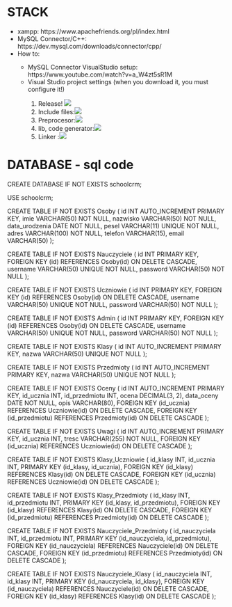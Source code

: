 # STACK
<ul>
  <li>xampp: https://www.apachefriends.org/pl/index.html</li>
  <li>MySQL Connector/C++: https://dev.mysql.com/downloads/connector/cpp/</li>
  <li>How to:</li>
  <ul>
    <li>MySQL Connector VisualStudio setup: https://www.youtube.com/watch?v=a_W4zt5sR1M</li>
    <li>Visual Studio project settings (when you download it, you must configure it!)</li>
    <ol>
        <li>Release! <img src="https://screen.proudmedia.eu/v4rand_12e1asd/devenv_2024-05-17_23-09-35.png"></li>
        <li>Include files:<img src="https://screen.proudmedia.eu/v4rand_12e1asd/setting1.png"></li>
        <li>Preprocesor:<img src="https://screen.proudmedia.eu/v4rand_12e1asd/setting2.png"></li>
        <li>lib, code generator:<img src="https://screen.proudmedia.eu/v4rand_12e1asd/setting3.png"></li>
        <li>Linker :<img src="https://screen.proudmedia.eu/v4rand_12e1asd/settings4.png"></li>
    </ol>
  </ul>
</ul>

# DATABASE - sql code
CREATE DATABASE IF NOT EXISTS schoolcrm;

USE schoolcrm;

CREATE TABLE IF NOT EXISTS Osoby (
    id INT AUTO_INCREMENT PRIMARY KEY,
    imie VARCHAR(50) NOT NULL,
    nazwisko VARCHAR(50) NOT NULL,
    data_urodzenia DATE NOT NULL,
    pesel VARCHAR(11) UNIQUE NOT NULL,
    adres VARCHAR(100) NOT NULL,
    telefon VARCHAR(15),
    email VARCHAR(50)
);

CREATE TABLE IF NOT EXISTS Nauczyciele (
    id INT PRIMARY KEY,
    FOREIGN KEY (id) REFERENCES Osoby(id) ON DELETE CASCADE,
    username VARCHAR(50) UNIQUE NOT NULL,
    password VARCHAR(50) NOT NULL
);

CREATE TABLE IF NOT EXISTS Uczniowie (
    id INT PRIMARY KEY,
    FOREIGN KEY (id) REFERENCES Osoby(id) ON DELETE CASCADE,
    username VARCHAR(50) UNIQUE NOT NULL,
    password VARCHAR(50) NOT NULL
);

CREATE TABLE IF NOT EXISTS Admin (
    id INT PRIMARY KEY,
    FOREIGN KEY (id) REFERENCES Osoby(id) ON DELETE CASCADE,
    username VARCHAR(50) UNIQUE NOT NULL,
    password VARCHAR(50) NOT NULL
);

CREATE TABLE IF NOT EXISTS Klasy (
    id INT AUTO_INCREMENT PRIMARY KEY,
    nazwa VARCHAR(50) UNIQUE NOT NULL
);

CREATE TABLE IF NOT EXISTS Przedmioty (
    id INT AUTO_INCREMENT PRIMARY KEY,
    nazwa VARCHAR(50) UNIQUE NOT NULL
);

CREATE TABLE IF NOT EXISTS Oceny (
    id INT AUTO_INCREMENT PRIMARY KEY,
    id_ucznia INT,
    id_przedmiotu INT,
    ocena DECIMAL(3, 2),
    data_oceny DATE NOT NULL,
    opis VARCHAR(80),
    FOREIGN KEY (id_ucznia) REFERENCES Uczniowie(id) ON DELETE CASCADE,
    FOREIGN KEY (id_przedmiotu) REFERENCES Przedmioty(id) ON DELETE CASCADE
);

CREATE TABLE IF NOT EXISTS Uwagi (
    id INT AUTO_INCREMENT PRIMARY KEY,
    id_ucznia INT,
    tresc VARCHAR(255) NOT NULL,
    FOREIGN KEY (id_ucznia) REFERENCES Uczniowie(id) ON DELETE CASCADE
);

CREATE TABLE IF NOT EXISTS Klasy_Uczniowie (
    id_klasy INT,
    id_ucznia INT,
    PRIMARY KEY (id_klasy, id_ucznia),
    FOREIGN KEY (id_klasy) REFERENCES Klasy(id) ON DELETE CASCADE,
    FOREIGN KEY (id_ucznia) REFERENCES Uczniowie(id) ON DELETE CASCADE
);

CREATE TABLE IF NOT EXISTS Klasy_Przedmioty (
    id_klasy INT,
    id_przedmiotu INT,
    PRIMARY KEY (id_klasy, id_przedmiotu),
    FOREIGN KEY (id_klasy) REFERENCES Klasy(id) ON DELETE CASCADE,
    FOREIGN KEY (id_przedmiotu) REFERENCES Przedmioty(id) ON DELETE CASCADE
);

CREATE TABLE IF NOT EXISTS Nauczyciele_Przedmioty (
    id_nauczyciela INT,
    id_przedmiotu INT,
    PRIMARY KEY (id_nauczyciela, id_przedmiotu),
    FOREIGN KEY (id_nauczyciela) REFERENCES Nauczyciele(id) ON DELETE CASCADE,
    FOREIGN KEY (id_przedmiotu) REFERENCES Przedmioty(id) ON DELETE CASCADE
);

CREATE TABLE IF NOT EXISTS Nauczyciele_Klasy (
    id_nauczyciela INT,
    id_klasy INT,
    PRIMARY KEY (id_nauczyciela, id_klasy),
    FOREIGN KEY (id_nauczyciela) REFERENCES Nauczyciele(id) ON DELETE CASCADE,
    FOREIGN KEY (id_klasy) REFERENCES Klasy(id) ON DELETE CASCADE
);

